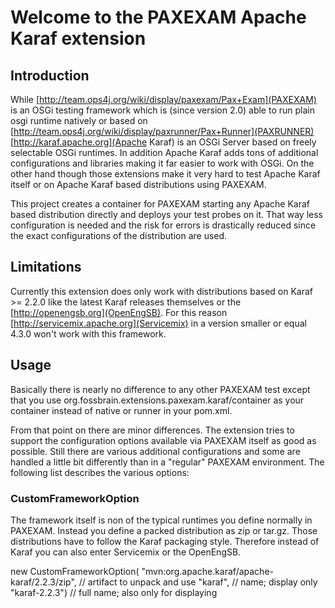 # Welcome to the PAXEXAM Apache Karaf extension

## Introduction

While [http://team.ops4j.org/wiki/display/paxexam/Pax+Exam](PAXEXAM) is an OSGi testing framework which is (since 
version 2.0) able to run plain osgi runtime natively or based on 
[http://team.ops4j.org/wiki/display/paxrunner/Pax+Runner](PAXRUNNER) [http://karaf.apache.org](Apache Karaf) is an 
OSGi Server based on freely selectable OSGi runtimes. In addition Apache Karaf adds tons of additional configurations 
and libraries making it far easier to work with OSGi. On the other hand though those extensions make it very hard to 
test Apache Karaf itself or on Apache Karaf based distributions using PAXEXAM.

This project creates a container for PAXEXAM starting any Apache Karaf based distribution directly and deploys your 
test probes on it. That way less configuration is needed and the risk for errors is drastically reduced since the
exact configurations of the distribution are used.

## Limitations

Currently this extension does only work with distributions based on Karaf >= 2.2.0 like the latest Karaf releases
themselves or the [http://openengsb.org](OpenEngSB). For this reason [http://servicemix.apache.org](Servicemix) in
a version smaller or equal 4.3.0 won't work with this framework.

## Usage

Basically there is nearly no difference to any other PAXEXAM test except that you use
org.fossbrain.extensions.paxexam.karaf/container as your container instead of native or runner in your pom.xml.

From that point on there are minor differences. The extension tries to support the configuration options available 
via PAXEXAM itself as good as possible. Still there are various additional configurations and some are handled 
a little bit differently than in a "regular" PAXEXAM environment. The following list describes the various options:

### CustomFrameworkOption

The framework itself is non of the typical runtimes you define normally in PAXEXAM. Instead you define a packed
distribution as zip or tar.gz. Those distributions have to follow the Karaf packaging style. Therefore instead
of Karaf you can also enter Servicemix or the OpenEngSB.

new CustomFrameworkOption(
  "mvn:org.apache.karaf/apache-karaf/2.2.3/zip", // artifact to unpack and use
  "karaf", // name; display only
  "karaf-2.2.3") // full name; also only for displaying

